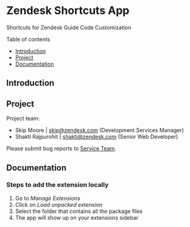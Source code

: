 # Zendesk Shortcuts App
Shortcuts for Zendesk Guide Code Customization

Table of contents
- [Introduction](#introduction)
- [Project](#project)
- [Documentation](#documentation)

## Introduction


## Project
Project team:
- Skip Moore | skip@zendesk.com (Development Services Manager)
- Shakti Rajpurohit | shakti@zendesk.com (Senior Web Developer)

Please submit bug reports to [Service Team](services@zendesk.com).

## Documentation
### Steps to add the extension locally
1. Go to *Manage Extensions*
2. Click on *Load unpacked extension*
3. Select the folder that contains all the package files
4. The app will show up on your extensions sidebar
